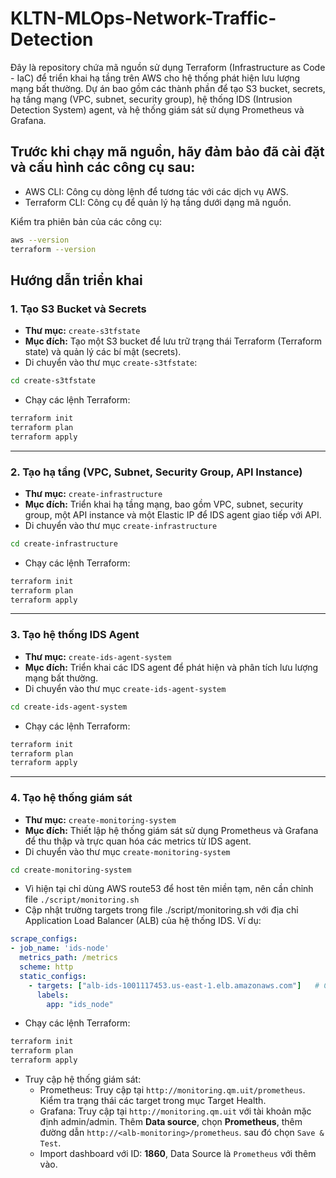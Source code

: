 # KLTN-MLOps-Network-Traffic-Detection
Đây là repository chứa mã nguồn sử dụng Terraform (Infrastructure as Code - IaC) để triển khai hạ tầng trên AWS cho hệ thống phát hiện lưu lượng mạng bất thường. Dự án bao gồm các thành phần để tạo S3 bucket, secrets, hạ tầng mạng (VPC, subnet, security group), hệ thống IDS (Intrusion Detection System) agent, và hệ thống giám sát sử dụng Prometheus và Grafana.
## Trước khi chạy mã nguồn, hãy đảm bảo đã cài đặt và cấu hình các công cụ sau:

- AWS CLI: Công cụ dòng lệnh để tương tác với các dịch vụ AWS.
- Terraform CLI: Công cụ để quản lý hạ tầng dưới dạng mã nguồn.

Kiểm tra phiên bản của các công cụ:

``` bash
aws --version
terraform --version
```
## Hướng dẫn triển khai
### 1. Tạo S3 Bucket và Secrets
- **Thư mục:** `create-s3tfstate`
- **Mục đích:** Tạo một S3 bucket để lưu trữ trạng thái Terraform (Terraform state) và quản lý các bí mật (secrets).
- Di chuyển vào thư mục `create-s3tfstate`:
``` bash
cd create-s3tfstate
```
  - Chạy các lệnh Terraform:
``` bash
terraform init
terraform plan
terraform apply
```
---
### 2. Tạo hạ tầng (VPC, Subnet, Security Group, API Instance)
- **Thư mục:** `create-infrastructure`
- **Mục đích:** Triển khai hạ tầng mạng, bao gồm VPC, subnet, security group, một API instance và một Elastic IP để IDS agent giao tiếp với API.
- Di chuyển vào thư mục `create-infrastructure`
``` bash
cd create-infrastructure
```
- Chạy các lệnh Terraform:
``` bash
terraform init
terraform plan
terraform apply
```
---
### 3. Tạo hệ thống IDS Agent
- **Thư mục:** `create-ids-agent-system`
- **Mục đích:** Triển khai các IDS agent để phát hiện và phân tích lưu lượng mạng bất thường.
- Di chuyển vào thư mục `create-ids-agent-system`
``` bash
cd create-ids-agent-system
```
- Chạy các lệnh Terraform:
``` bash
terraform init
terraform plan
terraform apply
```
---
### 4. Tạo hệ thống giám sát
- **Thư mục:** `create-monitoring-system`
- **Mục đích:** Thiết lập hệ thống giám sát sử dụng Prometheus và Grafana để thu thập và trực quan hóa các metrics từ IDS agent.
- Di chuyển vào thư mục `create-monitoring-system`
``` bash
cd create-monitoring-system
```
- Vì hiện tại chỉ dùng AWS route53 để host tên miền tạm, nên cần chỉnh file `./script/monitoring.sh`
- Cập nhật trường targets trong file ./script/monitoring.sh với địa chỉ Application Load Balancer (ALB) của hệ thống IDS. Ví dụ:
``` yml
scrape_configs:
- job_name: 'ids-node'
  metrics_path: /metrics
  scheme: http
  static_configs: 
    - targets: ["alb-ids-1001117453.us-east-1.elb.amazonaws.com"]   # Cập nhật địa chỉ ALB sau mỗi lần apply
      labels:
        app: "ids_node"
```
- Chạy các lệnh Terraform:
``` bash
terraform init
terraform plan
terraform apply
```
- Truy cập hệ thống giám sát:
  - Prometheus: Truy cập tại `http://monitoring.qm.uit/prometheus`. Kiểm tra trạng thái các target trong mục Target Health.
  - Grafana: Truy cập tại `http://monitoring.qm.uit` với tài khoản mặc định admin/admin. Thêm **Data source**, chọn **Prometheus**, thêm đường dẫn `http://<alb-monitoring>/prometheus`. sau đó chọn `Save & Test`.
  - Import dashboard với ID: **1860**, Data Source là `Prometheus` với thêm vào.

